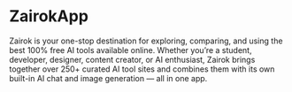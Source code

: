 # ZairokApp
Zairok is your one-stop destination for exploring, comparing, and using the best 100% free AI tools available online. Whether you’re a student, developer, designer, content creator, or AI enthusiast, Zairok brings together over 250+ curated AI tool sites and combines them with its own built-in AI chat and image generation — all in one app.
